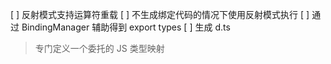
[ ] 反射模式支持运算符重载
[ ] 不生成绑定代码的情况下使用反射模式执行
    [ ] 通过 BindingManager 辅助得到 export types
    [ ] 生成 d.ts

> 专门定义一个委托的 JS 类型映射
